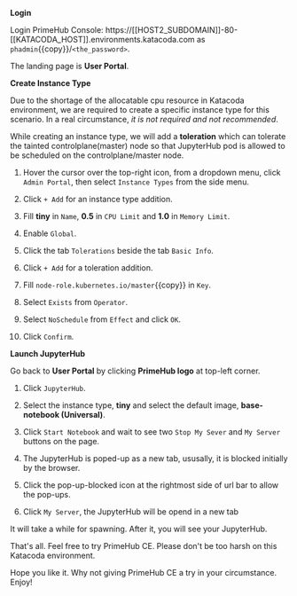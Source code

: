 
**Login**

Login PrimeHub Console: https://[[HOST2_SUBDOMAIN]]-80-[[KATACODA_HOST]].environments.katacoda.com as `phadmin`{{copy}}/`<the_password>`.

The landing page is **User Portal**.

**Create Instance Type**

Due to the shortage of the allocatable cpu resource in Katacoda environment, we are required to create a specific instance type for this scenario. In a real circumstance, *it is not required and not recommended*.

While creating an instance type, we will add a **toleration** which can tolerate the tainted controlplane(master) node so that JupyterHub pod is allowed to be scheduled on the controlplane/master node.

1. Hover the cursor over the top-right icon, from a dropdown menu, click `Admin Portal`, then select `Instance Types` from the side menu.

2. Click `+ Add` for an instance type addition.

3. Fill **tiny** in `Name`, **0.5** in `CPU Limit` and **1.0** in `Memory Limit`.

4. Enable `Global`.

5. Click the tab `Tolerations` beside the tab `Basic Info`.

6. Click `+ Add` for a toleration addition.

7. Fill `node-role.kubernetes.io/master`{{copy}} in `Key`.

8. Select `Exists` from `Operator`.

9. Select `NoSchedule` from `Effect` and click `OK`.

10. Click `Confirm`.

**Launch JupyterHub**

Go back to **User Portal** by clicking **PrimeHub logo** at top-left corner.

1. Click `JupyterHub`.

2. Select the instance type, **tiny** and select the default image, **base-notebook (Universal)**.

3. Click `Start Notebook` and wait to see two `Stop My Sever` and `My Server` buttons on the page.

4. The JupyterHub is poped-up as a new tab, ususally, it is blocked initially by the browser.

5. Click the pop-up-blocked icon at the rightmost side of url bar to allow the pop-ups.

6. Click `My Server`, the JupyterHub will be opend in a new tab 

It will take a while for spawning. After it, you will see your JupyterHub.

That's all. Feel free to try PrimeHub CE. Please don't be too harsh on this Katacoda environment.

Hope you like it. Why not giving PrimeHub CE a try in your circumstance. Enjoy!
